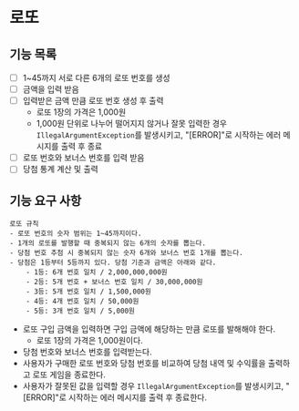 # 로또

## 기능 목록

- [ ] 1~45까지 서로 다른 6개의 로또 번호를 생성
- [ ] 금액을 입력 받음
- [ ] 입력받은 금액 만큼 로또 번호 생성 후 출력
  - 로또 1장의 가격은 1,000원
  - 1,000원 단위로 나누어 떨어지지 않거나
    잘못 입력한 경우 `IllegalArgumentException`를 발생시키고, "[ERROR]"로 시작하는 에러 메시지를 출력 후 종료
- [ ] 로또 번호와 보너스 번호를 입력 받음
- [ ] 당첨 통계 계산 및 출력

## 기능 요구 사항

```
로또 규칙
- 로또 번호의 숫자 범위는 1~45까지이다.
- 1개의 로또를 발행할 때 중복되지 않는 6개의 숫자를 뽑는다.
- 당첨 번호 추첨 시 중복되지 않는 숫자 6개와 보너스 번호 1개를 뽑는다.
- 당첨은 1등부터 5등까지 있다. 당첨 기준과 금액은 아래와 같다.
    - 1등: 6개 번호 일치 / 2,000,000,000원
    - 2등: 5개 번호 + 보너스 번호 일치 / 30,000,000원
    - 3등: 5개 번호 일치 / 1,500,000원
    - 4등: 4개 번호 일치 / 50,000원
    - 5등: 3개 번호 일치 / 5,000원
```

- 로또 구입 금액을 입력하면 구입 금액에 해당하는 만큼 로또를 발해해야 한다.
  - 로또 1장의 가격은 1,000원이다.
- 당첨 번호와 보너스 번호를 입력받는다.
- 사용자가 구매한 로또 번호와 당첨 번호를 비교하여 당첨 내역 및 수익률을 출력하고 로또 게임을 종료한다.
- 사용자가 잘못된 값을 입력할 경우 `IllegalArgumentException`를 발생시키고, "[ERROR]"로 시작하는 에러 메시지를 출력 후 종료한다.
